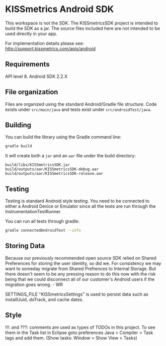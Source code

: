 # KISSmetrics Android SDK

This workspace is not the SDK. The KISSmetricsSDK project is intended to build the SDK as a jar.
The source files included here are not intended to be used directly in your app.

For implementation details please see: http://support.kissmetrics.com/apis/android

## Requirements

API level 8. Android SDK 2.2.X

## File organization

Files are organized using the standard Android/Gradle file structure.  Code exists under
`src/main/java` and tests exist under `src/androidTest/java`.

## Building

You can build the library using the Gradle command line:

```sh
gradle build
```

It will create both a `jar` and an `aar` file under the build directory:


```
build/libs/KISSmetricsSDK.jar
build/outputs/aar/KISSmetricsSDK-debug.aar
build/outputs/aar/KISSmetricsSDK-release.aar
```

## Testing

Testing is standard Android style testing.  You need to be connected to either a Android Device
or Emulator since all the tests are run through the InstrumentationTestRunner.

You can run all tests through gradle:

```sh
gradle connectedAndroidTest --info
```

## Storing Data

Because our previously recommended open source SDK relied on Shared Preferences for storing the user
identity, so did we. For consistency we may want to someday migrate from Shared Prefrences to
Internal Storage. But there doesn't seem to be any pressing reason to do this now with the risk
being that we could disconnect all of our customer's Android users if the migration goes wrong. - WR

SETTINGS_FILE "KISSmetricsSettings" is used to persist data such as installUuid, doTrack, and cache
dates.

## Style

!!!: and ???: comments are used as types of TODOs in this project. To see them in the Task list in Eclipse goto preferences Java > Compiler > Task tags and add them.
(Show tasks: Window > Show View > Tasks)
